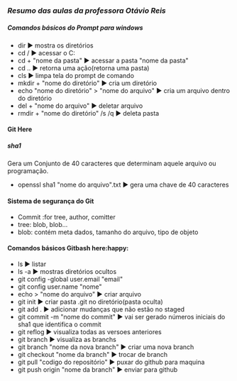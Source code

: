 ### *Resumo das aulas da professora Otávio Reis*

##### Comandos básicos do Prompt para windows

- dir :arrow_forward: mostra os diretórios
- cd / :arrow_forward: acessar o C:
- cd + "nome da pasta" :arrow_forward: acessar a pasta "nome da pasta"
- cd .. :arrow_forward: retorna uma ação(retorna uma pasta)
- cls :arrow_forward: limpa tela do prompt de comando
- mkdir + "nome do diretório" :arrow_forward: cria um diretório
- echo "nome do diretório" > "nome do arquivo" :arrow_forward: cria um arquivo dentro do diretório
-  del + "nome do arquivo" :arrow_forward: deletar arquivo
- rmdir + "nome do diretório" /s /q :arrow_forward: deleta pasta



#### Git Here

##### sha1

Gera um Conjunto de 40 caracteres que determinam aquele arquivo ou programação.

- openssl sha1 "nome do arquivo".txt :arrow_forward: gera uma chave de 40 caracteres

#### Sistema de segurança do Git

- Commit :for tree, author, comitter
- tree: blob, blob...
- blob: contém meta dados, tamanho do arquivo, tipo de objeto

#### Comandos básicos Gitbash here:happy:

- ls :arrow_forward: listar
- ls -a :arrow_forward: mostras diretórios ocultos
- git config -global user.email "email"
- git config user.name "nome"
- echo > "nome do arquivo" :arrow_forward: criar arquivo
- git init :arrow_forward: criar pasta .git no diretório(pasta oculta)
- git add . :arrow_forward: adicionar mudanças que não estão no staged
- git commit -m "nome do commit" :arrow_forward: vai ser gerado números iniciais do sha1 que identifica o commit
- git reflog :arrow_forward: visualiza todas as versoes anteriores
- git branch :arrow_forward: visualiza as branchs
- git branch "nome da nova branch" :arrow_forward: criar uma nova branch
- git checkout "nome da branch" :arrow_forward: trocar de branch
- git pull "codigo do repositório" :arrow_forward: puxar do github para maquina
- git push origin "nome da branch" :arrow_forward: enviar para github
